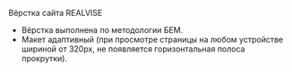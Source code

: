 Вёрстка сайта REALVISE
- Вёрстка выполнена по методологии БЕМ.
- Макет адаптивный (при просмотре страницы на любом устройстве шириной от 320px, не появляется горизонтальная полоса прокрутки).
